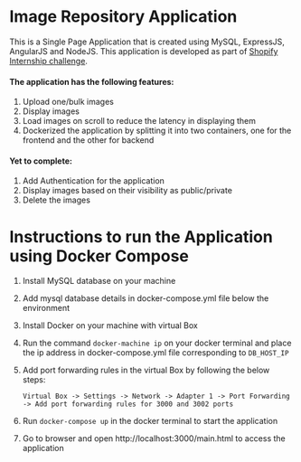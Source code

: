 # Image Repository Application
This is a Single Page Application that is created using MySQL, ExpressJS, AngularJS and NodeJS. This application is developed as part of [Shopify Internship challenge](https://docs.google.com/document/d/1ZKRywXQLZWOqVOHC4JkF3LqdpO3Llpfk_CkZPR8bjak/edit#).


#### The application has the following features:
1. Upload one/bulk images
2. Display images
3. Load images on scroll to reduce the latency in displaying them
4. Dockerized the application by splitting it into two containers, one for the frontend and the other for backend


#### Yet to complete:
1. Add Authentication for the application
2. Display images based on their visibility as public/private
3. Delete the images

# Instructions to run the Application using Docker Compose
1. Install MySQL database on your machine
2. Add mysql database details in docker-compose.yml file below the environment
2. Install Docker on your machine with virtual Box
3. Run the command `docker-machine ip` on your docker terminal and place the ip address in docker-compose.yml file corresponding to `DB_HOST_IP`
4. Add port forwarding rules in the virtual Box by following the below steps:

   `Virtual Box -> Settings -> Network -> Adapter 1 -> Port Forwarding -> Add port forwarding rules for 3000 and 3002 ports`
5. Run `docker-compose up` in the docker terminal to start the application
6. Go to browser and open http://localhost:3000/main.html to access the application
